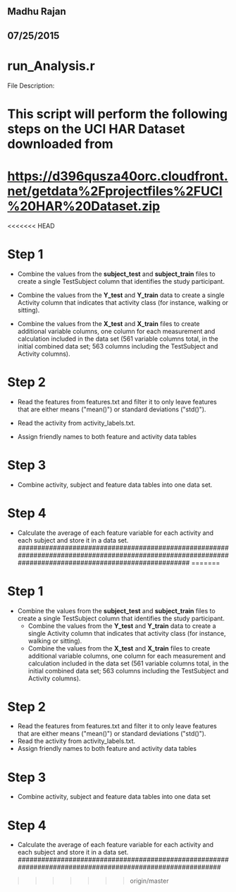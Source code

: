 ## Madhu Rajan 

## 07/25/2015 
 

# run_Analysis.r 
File Description: 
 

# This script will perform the following steps on the UCI HAR Dataset downloaded from  

# https://d396qusza40orc.cloudfront.net/getdata%2Fprojectfiles%2FUCI%20HAR%20Dataset.zip  
<<<<<<< HEAD

# Step 1 
  
- Combine the values from the **subject_test** and **subject_train** files to create a single TestSubject column that identifies the study participant.
	
- Combine the values from the **Y_test** and **Y_train** data to create a single Activity column that indicates that activity class (for instance, walking or sitting).
	
- Combine the values from the **X_test** and **X_train** files to create additional variable columns, one column for each measurement and calculation included in the data set (561 variable columns total, in the initial combined data set; 563 columns including the TestSubject and Activity columns).

# Step 2
 
- Read the features from features.txt and filter it to only leave features that are either means ("mean()") or standard deviations ("std()"). 
 
- Read the activity from activity_labels.txt.
 - Assign friendly names to both feature and activity data tables
 
# Step 3
 
- Combine activity, subject and feature data tables into one data set.

# Step 4 
  
- Calculate the average of each feature variable for each activity and each subject 
    and store it in a data set. 
######################################################################################################################################################## 
=======
# Step 1 
  - Combine the values from the **subject_test** and **subject_train** files to create a single TestSubject column that         identifies the study participant.
	- Combine the values from the **Y_test** and **Y_train** data to create a single Activity column that indicates that activity class (for instance, walking or sitting).
	- Combine the values from the **X_test** and **X_train** files to create additional variable columns, one column for each measurement and calculation included in the data set (561 variable columns total, in the initial combined data set; 563 columns including the TestSubject and Activity columns).
# Step 2
 - Read the features from features.txt and filter it to only leave features that are either means ("mean()") or standard deviations ("std()"). 
 - Read the activity from activity_labels.txt.
 - Assign friendly names to both feature and activity data tables
 # Step 3
 - Combine activity, subject and feature data tables into one data set
# Step 4 
  - Calculate the average of each feature variable for each activity and each subject 
    and store it in a data set.
 ########################################################################################################## 
>>>>>>> origin/master
